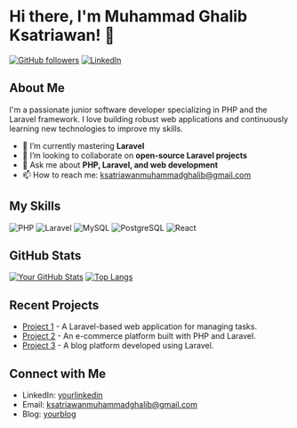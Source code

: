 # Hi there, I'm Muhammad Ghalib Ksatriawan! 👋

[![GitHub followers](https://img.shields.io/github/followers/GhalibMuhammad?label=Follow&style=social)](https://github.com/GhalibMuhammad)
[![LinkedIn](https://img.shields.io/badge/LinkedIn-Connect-blue)](https://www.linkedin.com/in/yourlinkedin/)

## About Me

I'm a passionate junior software developer specializing in PHP and the Laravel framework. I love building robust web applications and continuously learning new technologies to improve my skills.

- 🌱 I’m currently mastering **Laravel**
- 👯 I’m looking to collaborate on **open-source Laravel projects**
- 💬 Ask me about **PHP, Laravel, and web development**
- 📫 How to reach me: [ksatriawanmuhammadghalib@gmail.com](mailto:ksatriawanmuhammadghalib@gmail.com)


## My Skills

![PHP](https://img.shields.io/badge/-PHP-333333?style=flat&logo=php)
![Laravel](https://img.shields.io/badge/-Laravel-333333?style=flat&logo=laravel)
![MySQL](https://img.shields.io/badge/-MySQL-333333?style=flat&logo=mysql)
![PostgreSQL](https://img.shields.io/badge/-PostgreSQL-333333?style=flat&logo=postgresql)
![React](https://img.shields.io/badge/-React-333333?style=flat&logo=react)


## GitHub Stats

[![Your GitHub Stats](https://github-readme-stats.vercel.app/api?username=GhalibMuhammad&show_icons=true&theme=dark)](https://github.com/GhalibMuhammad)
[![Top Langs](https://github-readme-stats.vercel.app/api/top-langs/?username=GhalibMuhammad&layout=compact&theme=dark)](https://github.com/GhalibMuhammad)

## Recent Projects

- [Project 1](https://github.com/GhalibMuhammad/project1) - A Laravel-based web application for managing tasks.
- [Project 2](https://github.com/GhalibMuhammad/project2) - An e-commerce platform built with PHP and Laravel.
- [Project 3](https://github.com/GhalibMuhammad/project3) - A blog platform developed using Laravel.

## Connect with Me

- LinkedIn: [yourlinkedin](https://www.linkedin.com/in/yourlinkedin/)
- Email: [ksatriawanmuhammadghalib@gmail.com](mailto:ksatriawanmuhammadghalib@gmail.com)
- Blog: [yourblog](https://yourblog.com)
